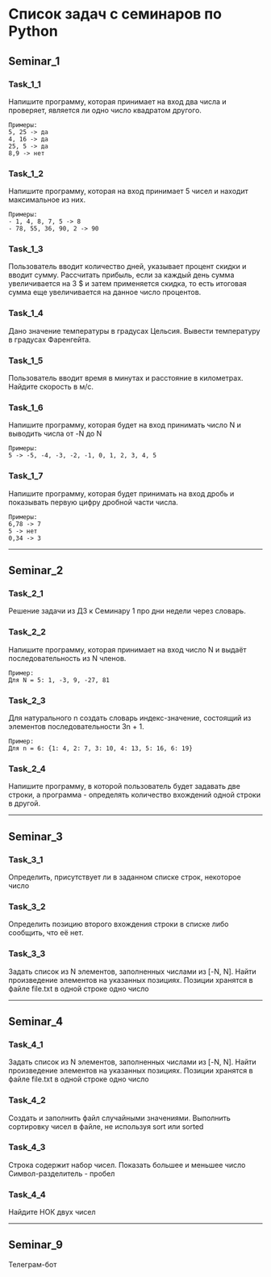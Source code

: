 # Список задач с семинаров по Python

## Seminar_1

### Task_1_1
Напишите программу, которая принимает на вход два числа и проверяет, является ли одно число квадратом другого.
```    
Примеры: 
5, 25 -> да
4, 16 -> да
25, 5 -> да
8,9 -> нет
```
### Task_1_2
Напишите программу, которая на вход принимает 5 чисел и находит максимальное из них.
```  
Примеры:
- 1, 4, 8, 7, 5 -> 8
- 78, 55, 36, 90, 2 -> 90
```
### Task_1_3
Пользователь вводит количество дней, указывает процент скидки и вводит сумму.
Рассчитать прибыль, если за каждый день сумма увеличивается на 3 $ и затем применяется скидка, то есть итоговая сумма еще увеличивается на данное число процентов.

### Task_1_4
Дано значение температуры в градусах Цельсия. 
Вывести температуру  в градусах Фаренгейта.

### Task_1_5
Пользователь вводит время в минутах и расстояние
в километрах. Найдите скорость в м/c.

### Task_1_6
Напишите программу, которая будет на вход 
принимать число N и выводить числа от -N до N
```    
Примеры:
5 -> -5, -4, -3, -2, -1, 0, 1, 2, 3, 4, 5
```

### Task_1_7
Напишите программу, которая будет 
принимать на вход дробь и показывать 
первую цифру дробной части числа.
```
Примеры:
6,78 -> 7
5 -> нет
0,34 -> 3
```
---------------------------------------
## Seminar_2

### Task_2_1
Решение задачи из ДЗ к Семинару 1 про дни недели через словарь.

### Task_2_2
Напишите программу, которая принимает на вход число N и выдаёт последовательность из N членов.
```  
Пример:
Для N = 5: 1, -3, 9, -27, 81
```

### Task_2_3
Для натурального n создать словарь индекс-значение, состоящий из элементов последовательности 3n + 1.
```
Пример:
Для n = 6: {1: 4, 2: 7, 3: 10, 4: 13, 5: 16, 6: 19}
```

### Task_2_4
Напишите программу, в которой пользователь будет задавать две строки, а программа - определять количество вхождений одной строки в другой.

---------------------------------------
## Seminar_3

### Task_3_1
Определить, присутствует ли в заданном списке строк, некоторое число

### Task_3_2
Определить позицию второго вхождения строки в списке либо сообщить, что её нет.

### Task_3_3
Задать список из N элементов, заполненных числами из [-N, N]. Найти произведение элементов на указанных позициях. Позиции хранятся в файле file.txt в одной строке одно число


---------------------------------------
## Seminar_4

### Task_4_1
Задать список из N элементов, заполненных числами из [-N, N]. Найти произведение элементов на указанных позициях. Позиции хранятся в файле file.txt в одной строке одно число

### Task_4_2
Создать и заполнить файл случайными значениями. Выполнить сортировку чисел в файле, не используя sort или sorted

### Task_4_3
Строка содержит набор чисел. Показать большее и меньшее число
Символ-разделитель - пробел

### Task_4_4
Найдите НОК двух чисел


---------------------------------------
## Seminar_9
Телеграм-бот